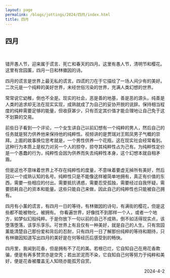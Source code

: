 ```yaml
---
layout: page
permalink: /blogs/jottings/2024/四月/index.html
title: 四月
---
```


## 四月
<br>

错开愚人节，迎来属于谎言、死亡和春天的四月。这里有愚人节，清明节和樱花。这里有宫园薰，四月一日和林徽因的诗。

四月的谎言是世界上最无私的谎言。四谎的刀在于它描绘了一场人间少有的美好。二次元是一个纯粹的美好世界，未经世俗污染的世界，充满人类幻想的世界。

常常说它幼稚，倒也不全是。现实的社会，恶是善的地基，善是恶的源头。纯善是人类的追求却无法在现实实现，成熟就成了为自己的妥协开脱的说辞。保持相当程度的纯粹需要足够的能量，但收获甚少，只有否定其价值才能合理地让自己免于这不划算的交易。

前些日子看到一个评论，一个女生讲自己以前幻想有一个纯粹的男人，然后自己的任务就是努力供养他来保持他的纯粹性。视频讲的是贾瑞对王熙凤男子气概的崇拜。上面的故事换位思考就是，一个男性供养一个花瓶，这在现实社会经常看到。这种行为本质上是权力对另一个人的掠夺，掠夺其纯粹性占为己有。为纯粹性定价是一个愚蠢的行为，纯粹性会因为供养而失去纯粹性本身，这个幻想本就自相矛盾。

但是这也不意味着世界上不存在纯粹性的度量，不意味着要虚无掉所有美好，然后冠以一个成熟认知的名号。纯粹性只是不能像这样被简单地拥有，真正有价值的东西，需要一些相应的付出。需要抵抗诱惑，需要忍受孤独，需要经过自我怀疑，需要损耗自己的资本和能量。这些只能自己来做，因此自己的纯粹性也只能被自己拥有。

四月有小薰的谎言，有四月一日的等待，有林徽因的诗句，有满街的樱花，但是这些都不能被物化，被拥有。
你看遍世界，好像找不到那样一个人，或者一个地方，如梦似幻般纯粹。于是你放下一句以前的自己不成熟，倒不如活得现实点，该堕落堕落，该享乐享乐。可世界上有且仅有一种美好，就是自己的人生。只有宫园薰能清楚自己那份爱和背后的忍耐，只有四月一日了解那份纯粹的等待和期待，只有林徽因知道写出四月的美好是在何等经历后感受到的畅快。

四月里，我闻到花香，但是拥有不了花的美。若根已烂，它自知自己在用花香欺骗，便是有再多赞赏亦是空壳；若出淤泥而不染，它自知自己何等努力于纯粹和美好，便是花香被覆盖无人知晓亦能孤芳自赏。
<p align="right">2024-4-2</p>